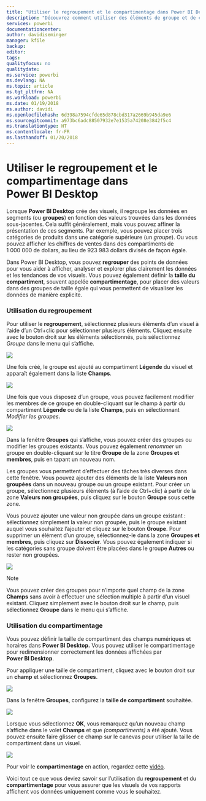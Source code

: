 ```yaml
---
title: "Utiliser le regroupement et le compartimentage dans Power BI Desktop"
description: "Découvrez comment utiliser des éléments de groupe et de compartimentage dans Power BI Desktop"
services: powerbi
documentationcenter: 
author: davidiseminger
manager: kfile
backup: 
editor: 
tags: 
qualityfocus: no
qualitydate: 
ms.service: powerbi
ms.devlang: NA
ms.topic: article
ms.tgt_pltfrm: NA
ms.workload: powerbi
ms.date: 01/19/2018
ms.author: davidi
ms.openlocfilehash: 6d398a7594cfde65d878cbd317a2669b945da9e6
ms.sourcegitcommit: a973bc6adc88507932e7e1535a74208e3842f5c4
ms.translationtype: HT
ms.contentlocale: fr-FR
ms.lasthandoff: 01/20/2018
---
```

# <a name="use-grouping-and-binning-in-power-bi-desktop"></a>Utiliser le regroupement et le compartimentage dans Power BI Desktop
Lorsque **Power BI Desktop** crée des visuels, il regroupe les données en segments (ou **groupes**) en fonction des valeurs trouvées dans les données sous-jacentes. Cela suffit généralement, mais vous pouvez affiner la présentation de ces segments. Par exemple, vous pouvez placer trois catégories de produits dans une catégorie supérieure (un *groupe*). Ou vous pouvez afficher les chiffres de ventes dans des compartiments de 1 000 000 de dollars, au lieu de 923 983 dollars divisés de façon égale.

Dans Power BI Desktop, vous pouvez **regrouper** des points de données pour vous aider à afficher, analyser et explorer plus clairement les données et les tendances de vos visuels. Vous pouvez également définir la **taille du compartiment**, souvent appelée **compartimentage**, pour placer des valeurs dans des groupes de taille égale qui vous permettent de visualiser les données de manière explicite.

### <a name="using-grouping"></a>Utilisation du regroupement
Pour utiliser le **regroupement**, sélectionnez plusieurs éléments d’un visuel à l’aide d’un Ctrl+clic pour sélectionner plusieurs éléments. Cliquez ensuite avec le bouton droit sur les éléments sélectionnés, puis sélectionnez *Groupe* dans le menu qui s’affiche.

![](media/desktop-grouping-and-binning/grouping-binning_1.png)

Une fois créé, le groupe est ajouté au compartiment **Légende** du visuel et apparaît également dans la liste **Champs**.

![](media/desktop-grouping-and-binning/grouping-binning_2.png)

Une fois que vous disposez d’un groupe, vous pouvez facilement modifier les membres de ce groupe en double-cliquant sur le champ à partir du compartiment **Légende** ou de la liste **Champs**, puis en sélectionnant *Modifier les groupes*.

![](media/desktop-grouping-and-binning/grouping-binning_3.png)

Dans la fenêtre **Groupes** qui s’affiche, vous pouvez créer des groupes ou modifier les groupes existants. Vous pouvez également *renommer* un groupe en double-cliquant sur le titre **Groupe** de la zone **Groupes et membres**, puis en tapant un nouveau nom.

Les groupes vous permettent d’effectuer des tâches très diverses dans cette fenêtre. Vous pouvez ajouter des éléments de la liste **Valeurs non groupées** dans un nouveau groupe ou un groupe existant. Pour créer un groupe, sélectionnez plusieurs éléments (à l’aide de Ctrl+clic) à partir de la zone **Valeurs non groupées**, puis cliquez sur le bouton **Groupe** sous cette zone.

Vous pouvez ajouter une valeur non groupée dans un groupe existant : sélectionnez simplement la valeur non groupée, puis le groupe existant auquel vous souhaitez l’ajouter et cliquez sur le bouton **Groupe**. Pour supprimer un élément d’un groupe, sélectionnez-le dans la zone **Groupes et membres**, puis cliquez sur **Dissocier**. Vous pouvez également indiquer si les catégories sans groupe doivent être placées dans le groupe **Autres** ou rester non groupées.

![](media/desktop-grouping-and-binning/grouping-binning_4.png)

> [!NOTE]
> Vous pouvez créer des groupes pour n’importe quel champ de la zone **Champs** sans avoir à effectuer une sélection multiple à partir d’un visuel existant. Cliquez simplement avec le bouton droit sur le champ, puis sélectionnez **Groupe** dans le menu qui s’affiche.
> 
> 

### <a name="using-binning"></a>Utilisation du compartimentage
Vous pouvez définir la taille de compartiment des champs numériques et horaires dans **Power BI Desktop.** Vous pouvez utiliser le compartimentage pour redimensionner correctement les données affichées par **Power BI Desktop**.

Pour appliquer une taille de compartiment, cliquez avec le bouton droit sur un **champ** et sélectionnez **Groupes**.

![](media/desktop-grouping-and-binning/grouping-binning_5.png)

Dans la fenêtre **Groupes**, configurez la **taille de compartiment** souhaitée.

![](media/desktop-grouping-and-binning/grouping-binning_6.png)

Lorsque vous sélectionnez **OK**, vous remarquez qu’un nouveau champ s’affiche dans le volet **Champs** et que *(compartiments)* a été ajouté. Vous pouvez ensuite faire glisser ce champ sur le canevas pour utiliser la taille de compartiment dans un visuel.

![](media/desktop-grouping-and-binning/grouping-binning_7.png)

Pour voir le **compartimentage** en action, regardez cette [vidéo](https://www.youtube.com/watch?v=BRvdZSfO0DY).

Voici tout ce que vous deviez savoir sur l’utilisation du **regroupement** et du **compartimentage** pour vous assurer que les visuels de vos rapports affichent vos données uniquement comme vous le souhaitez.

